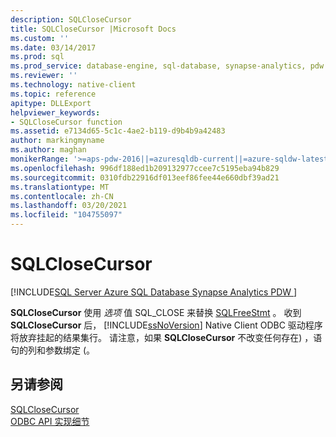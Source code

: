 ```yaml
---
description: SQLCloseCursor
title: SQLCloseCursor |Microsoft Docs
ms.custom: ''
ms.date: 03/14/2017
ms.prod: sql
ms.prod_service: database-engine, sql-database, synapse-analytics, pdw
ms.reviewer: ''
ms.technology: native-client
ms.topic: reference
apitype: DLLExport
helpviewer_keywords:
- SQLCloseCursor function
ms.assetid: e7134d65-5c1c-4ae2-b119-d9b4b9a42483
author: markingmyname
ms.author: maghan
monikerRange: '>=aps-pdw-2016||=azuresqldb-current||=azure-sqldw-latest||>=sql-server-2016||>=sql-server-linux-2017||=azuresqldb-mi-current'
ms.openlocfilehash: 996df188ed1b209132977ccee7c5195eba94b829
ms.sourcegitcommit: 0310fdb22916df013eef86fee44e660dbf39ad21
ms.translationtype: MT
ms.contentlocale: zh-CN
ms.lasthandoff: 03/20/2021
ms.locfileid: "104755097"
---
```

# <a name="sqlclosecursor"></a>SQLCloseCursor
[!INCLUDE[SQL Server Azure SQL Database Synapse Analytics PDW ](../../includes/applies-to-version/sql-asdb-asdbmi-asa-pdw.md)]

  **SQLCloseCursor** 使用 *选项* 值 SQL_CLOSE 来替换 [SQLFreeStmt](../../relational-databases/native-client-odbc-api/sqlfreestmt.md) 。 收到 **SQLCloseCursor** 后， [!INCLUDE[ssNoVersion](../../includes/ssnoversion-md.md)] Native Client ODBC 驱动程序将放弃挂起的结果集行。 请注意，如果 **SQLCloseCursor** 不改变任何存在) ，语句的列和参数绑定 (。  
  
## <a name="see-also"></a>另请参阅  
 [SQLCloseCursor]()   
 [ODBC API 实现细节](../../relational-databases/native-client-odbc-api/odbc-api-implementation-details.md)  
  
